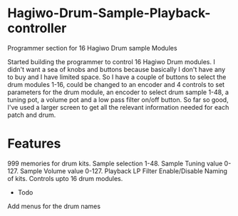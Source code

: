 # Hagiwo-Drum-Sample-Playback-controller
Programmer section for 16 Hagiwo Drum sample Modules

Started building the programmer to control 16 Hagiwo Drum modules. I didn't want a sea of knobs and buttons because basically I don't have any to buy and I have limited space. So I have a couple of buttons to select the drum modules 1-16, could be changed to an encoder and 4 controls to set parameters for the drum module, an encoder to select drum sample 1-48, a tuning pot, a volume pot and a low pass filter on/off button. So far so good, I've used a larger screen to get all the relevant information needed for each patch and drum.

# Features
999 memories for drum kits.
Sample selection 1-48.
Sample Tuning value 0-127.
Sample Volume value 0-127.
Playback LP Filter Enable/Disable
Naming of kits.
Controls upto 16 drum modules.

* Todo

Add menus for the drum names
